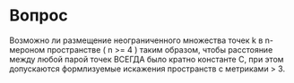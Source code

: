 # Вопрос

Возможно ли размещение неограниченного множества точек k в n-мероном пространстве ( n >= 4 ) таким образом, 
чтобы расстояние между любой парой точек ВСЕГДА было кратно константе С, 
при этом допускаются формлизуемые искажения пространств c метриками > 3.
